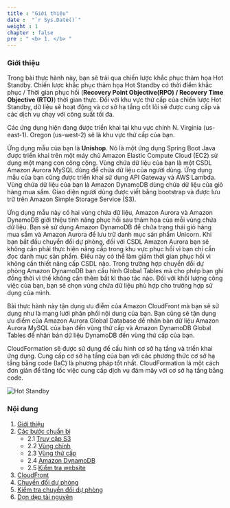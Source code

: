 ```yaml
---
title : "Giới thiệu"
date :  "`r Sys.Date()`" 
weight : 1 
chapter : false
pre : " <b> 1. </b> "
---
```

### Giới thiệu
Trong bài thực hành này, bạn sẽ trải qua chiến lược khắc phục thảm họa Hot Standby. Chiến lược khắc phục thảm họa Hot Standby có thời điểm khắc phục  /  Thời gian phục hồi (**Recovery Point Objective(RPO) / Recovery Time Objective (RTO)**) thời gian thực. Đối với khu vực thứ cấp của chiến lược Hot Standby, dữ liệu sẽ hoạt động và cơ sở hạ tầng cốt lõi sẽ được cung cấp và các dịch vụ chạy với công suất tối đa.

Các ứng dụng hiện đang được triển khai tại khu vực chính N. Virginia (us-east-1). Oregon (us-west-2) sẽ là khu vực thứ cấp của bạn.

Ứng dụng mẫu của bạn là **Unishop**. Nó là một ứng dụng Spring Boot Java được triển khai trên một máy chủ Amazon Elastic Compute Cloud (EC2) sử dụng một mạng con công cộng. Vùng chứa dữ liệu của bạn là một CSDL Amazon Aurora  MySQL dùng để chứa dữ liệu của người dùng. Ứng dụng mẫu của bạn cũng được triển khai sử dụng API Gateway và AWS Lambda. Vùng chứa dữ liệu của bạn là Amazon DynamoDB dùng chứa dữ liệu của giỏ hàng mua sắm. Giao diện người dùng được viết bằng bootstrap và được lưu trữ trên Amazon Simple Storage Service (S3).

Ứng dụng mẫu này có hai vùng chứa dữ liệu, Amazon Aurora và Amazon DynamoDB giới thiệu tính năng phục hồi sau thảm họa của mỗi vùng chứa dữ liệu. Bạn sẽ sử dụng Amazon DynamoDB để chứa trạng thái giỏ hàng mua sắm và Amazon Aurora để lưu trữ danh mục sản phẩm Unicorn. Khi bạn bắt đầu chuyển đổi dự phòng, đối với CSDL Amazon Aurora bạn sẽ không cần phải thực hiện nâng cấp trong khu vực phục hồi vì bạn chỉ cần đọc danh mục sản phẩm. Điều này có thể làm giảm thời gian phục hồi vì không cần thiết nâng cấp CSDL nào. Trong trường hợp chuyển đổi dự phòng Amazon DynamoDB bạn cấu hình Global Tables mà cho phép bạn ghi đồng thời vì thế không cần thêm bất kì thao tác nào. Đối với khối lượng công việc của bạn, bạn sẽ chọn vùng chứa dữ liệu phù hợp cho trường hợp sử dụng của mình.

Bài thực hành này tận dụng ưu điểm của Amazon CloudFront mà bạn sẽ sử dụng như là mạng lưới phân phối nội dung của bạn. Bạn cũng sẽ tận dụng ưu điểm của Amazon Aurora Global Database để nhân bản dữ liệu Amazon Aurora MySQL của bạn đến vùng thứ cấp và Amazon DynamoDB Global Tables để nhân bản dữ liệu DynamoDB đến vùng thứ cấp của bạn.

CloudFormation sẽ được sử dụng để cấu hình cơ sở hạ tầng và triển khai ứng dụng. Cung cấp cơ sở hạ tầng của bạn với các phương thức cơ sở hạ tầng bằng code (IaC) là phương pháp tổt nhất. CloudFormation là một cách đơn giản để tăng tốc việc cung cấp dịch vụ đám mây với cơ sở hạ tầng bằng code.

![Hot Standby](../../images/hotstandby.png?width=60pc)


### Nội dung

1. [Giới thiệu](../1.introduce/)
2. [Các bước chuẩn bị](../2.preparation/)
    - 2.1 [Truy cập S3](../2.preparation/2.1.s3access/)
    - 2.2 [Vùng chính](../2.preparation/2.2.primaryregion/)
    - 2.3 [Vùng thứ cấp](../2.preparation/2.3.secondaryregion/)
    - 2.4 [Amazon DynamoDB](../2.preparation/2.4.amazondynamodb/)
    - 2.5 [Kiểm tra website](../2.preparation/2.5.verifywebsite/)
3. [CloudFront](../3.cloudfront/)
4. [Chuyển đổi dự phòng](../4.failover/)
5. [Kiểm tra chuyển đổi dự phòng](../5.failover/)
6. [Dọn dẹp tài nguyên](../6.cleanupresources/)

